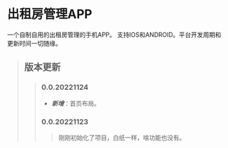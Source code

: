 # 出租房管理APP

一个自制自用的出租房管理的手机APP。 支持IOS和ANDROID。平台开发周期和更新时间一切随缘。

> ## 版本更新
> > ### 0.0.20221124
> > - ***新增***：首页布局。
> > ### 0.0.20221123
> > > 刚刚初始化了项目，白纸一样，啥功能也没有。
